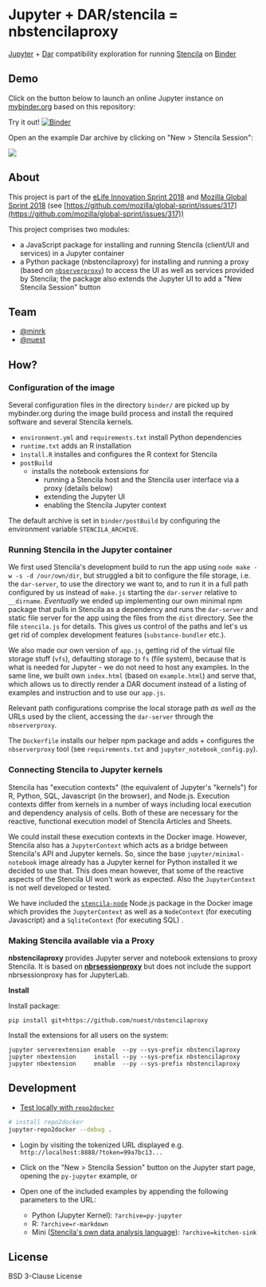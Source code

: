# Jupyter + DAR/stencila = nbstencilaproxy

[Jupyter](https://jupyter.org/) + [Dar](https://github.com/substance/dar) compatibility exploration for running [Stencila](http://stenci.la/) on [Binder](https://mybinder.org/)

## Demo

Click on the button below to launch an online Jupyter instance on [mybinder.org](https://mybinder.org) based on this repository:

Try it out! [![Binder](https://mybinder.org/badge.svg)](https://mybinder.org/v2/gh/minrk/nbstencilaproxy/master?urlpath=stencila)

Open an the example Dar archive by clicking on "New > Stencila Session":

![](new-session-button.png)

## About

This project is part of the [eLife  Innovation Sprint 2018](https://elifesci.org/innovationsprint2018) and [Mozilla Global Sprint 2018](https://mozilla.github.io/global-sprint/) (see [https://github.com/mozilla/global-sprint/issues/317](https://github.com/mozilla/global-sprint/issues/317))

This project comprises two modules:

- a JavaScript package for installing and running Stencila (client/UI and services) in a Jupyter container
- a Python package (nbstencilaproxy) for installing and running a proxy (based on [`nbserverproxy`](https://github.com/jupyterhub/nbserverproxy)) to access the UI as well as services provided by Stencila; the package also extends the Jupyter UI to add a "New Stencila Session" button

## Team

- [@minrk](https://github.com/minrk)
- [@nuest](https://github.com/nuest)

## How?

### Configuration of the image

Several configuration files in the directory `binder/` are picked up by mybinder.org during the image build process and install the required software and several Stencila kernels.

- `environment.yml` and `requirements.txt` install Python dependencies
- `runtime.txt` adds an R installation
- `ìnstall.R` installes and configures the R context for Stencila
- `postBuild`
  - installs the notebook extensions for
    - running a Stencila host and the Stencila user interface via a proxy (details below)
    - extending the Jupyter UI
    - enabling the Stencila Jupyter context

The default archive is set in `binder/postBuild` by configuring the environment variable `STENCILA_ARCHIVE`.

### Running Stencila in the Jupyter container

We first used Stencila's development build to run the app using `node make -w -s -d /our/own/dir`, but struggled a bit to configure the file storage, i.e. the `dar-server`, to use the directory we want to, and to run it in a full path configured by us instead of `make.js` starting the `dar-server` relative to `__dirname`.
_Eventually_ we ended up implementing our own minimal npm package that pulls in Stencila as a dependency and runs the `dar-server` and static file server for the app using the files from the `dist` directory.
See the file `stencila.js` for details.
This gives us control of the paths and let's us get rid of complex development features (`substance-bundler` etc.).

We also made our own version of `app.js`, getting rid of the virtual file storage stuff (`vfs`), defaulting storage to `fs` (file system), because that is what is needed for Jupyter - we do not need to host any examples.
In the same line, we built own `index.html` (based on `example.html`) and serve that, which allows us to directly render a DAR document instead of a listing of examples and instruction and to use our `app.js`.

Relevant path configurations comprise the local storage path _as well as_ the URLs used by the client, accessing the `dar-server` through the `nbserverproxy`.

The `Dockerfile` installs our helper npm package and adds + configures the `nbserverproxy` tool (see `requirements.txt` and `jupyter_notebook_config.py`).

### Connecting Stencila to Jupyter kernels

Stencila has "execution contexts" (the equivalent of Jupyter's "kernels") for R, Python, SQL, Javascript (in the browser), and Node.js. Execution contexts differ from kernels in a number of ways including local execution and dependency analysis of cells. Both of these are necessary for the reactive, functional execution model of Stencila Articles and Sheets.

We could install these execution contexts in the Docker image. However, Stencila also has a `JupyterContext` which acts as a bridge between Stencila's API and Jupyter kernels. So, since the base `jupyter/minimal-notebook` image already has a Jupyter kernel for Python installed it we decided to use that. This does mean however, that some of the reactive aspects of the Stencila UI won't work as expected. Also the `JupyterContext` is not well developed or tested.

We have included the [`stencila-node`](https://www.npmjs.com/package/stencila-node) Node.js package in the Docker image which provides the `JupyterContext` as well as a `NodeContext` (for executing Javascript) and a `SqliteContext` (for executing SQL) .

### Making Stencila available via a Proxy

**nbstencilaproxy** provides Jupyter server and notebook extensions to proxy Stencila.
It is based on [**nbrsessionproxy**](https://github.com/jupyterhub/nbrsessionproxy) but does not include the support nbrsessionproxy has for JupyterLab.

**Install**

Install package:

```
pip install git+https://github.com/nuest/nbstencilaproxy
```

Install the extensions for all users on the system:

```
jupyter serverextension enable  --py --sys-prefix nbstencilaproxy
jupyter nbextension     install --py --sys-prefix nbstencilaproxy
jupyter nbextension     enable  --py --sys-prefix nbstencilaproxy
```

## Development

- [Test locally with `repo2docker`](https://repo2docker.readthedocs.io/en/latest/usage.html#running-repo2docker-locally)

```bash
# install repo2docker
jupyter-repo2docker --debug .
```

- Login by visiting the tokenized URL displayed e.g. `http://localhost:8888/?token=99a7bc13...`

- Click on the "New > Stencila Session" button on the Jupyter start page, opening the `py-jupyter` example, or

- Open one of the included examples by appending the following parameters to the URL:
  - Python (Jupyter Kernel): `?archive=py-jupyter`
  - R: `?archive=r-markdown`
  - Mini ([Stencila's own data analysis language](https://github.com/stencila/mini)): `?archive=kitchen-sink`

## License

BSD 3-Clause License
